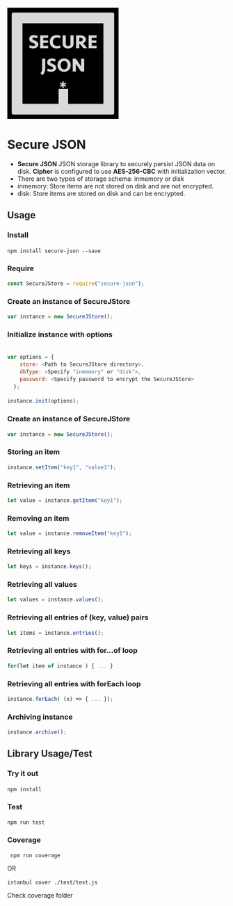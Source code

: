 ![Secure-JSON Icon](https://raw.githubusercontent.com/HydroCarbons/secure-json/master/secure-json-256.png)

# Secure JSON
- **Secure JSON** JSON storage library to securely persist JSON data on disk. **Cipher** is configured to use **AES-256-CBC** with initialization vector.
- There are two types of storage schema: inmemory or disk
- inmemory: Store items are not stored on disk and are not encrypted. 
- disk: Store items are stored on disk and can be encrypted.

## Usage

### Install
` npm install secure-json --save `

### Require
```javascript
const SecureJStore = require("secure-json");
```
### Create an instance of SecureJStore
```javascript
var instance = new SecureJStore();
```

### Initialize instance with options
```javascript

var options = {
    store: <Path to SecureJStore directory>,
    dbType: <Specify "inmemory" or "disk">,
    password: <Specify password to encrypt the SecureJStore>
  };

instance.init(options);
```

### Create an instance of SecureJStore
```javascript
var instance = new SecureJStore();
```

### Storing an item
```javascript
instance.setItem("key1", "value1");
```

### Retrieving an item
```javascript
let value = instance.getItem("key1");
```

### Removing an item
```javascript
let value = instance.removeItem("key1");
```

### Retrieving all keys
```javascript
let keys = instance.keys();
```

### Retrieving all values
```javascript
let values = instance.values();
```

### Retrieving all entries of (key, value) pairs
```javascript
let items = instance.entries();
```

### Retrieving all entries with for...of loop
```javascript
for(let item of instance ) { ... }
```

### Retrieving all entries with forEach loop
```javascript
instance.forEach( (x) => { ... });
```

### Archiving instance
```javascript
instance.archive();
```

## Library Usage/Test
### Try it out
` npm install `

### Test
` npm run test `

### Coverage
` npm run coverage`

OR

` istanbul cover ./test/test.js `

Check coverage folder
